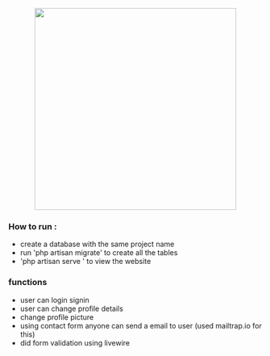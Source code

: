 <p align="center"><a href="https://laravel.com" target="_blank"><img src="https://raw.githubusercontent.com/laravel/art/master/logo-lockup/5%20SVG/2%20CMYK/1%20Full%20Color/laravel-logolockup-cmyk-red.svg" width="400"></a></p>

### How to run :
* create a database with the same project name
* run 'php artisan migrate' to create all the tables
* 'php artisan serve ' to view the website

### functions
* user can login signin
* user can change profile details
* change profile picture
* using contact form anyone can send a email to user (used mailtrap.io for this)
* did form validation using livewire

